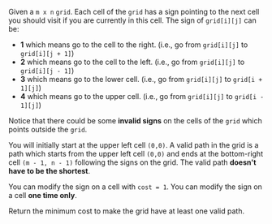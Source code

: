 Given a `m x n` `grid`. Each cell of the `grid` has a sign pointing to the next cell you should visit if you are currently in this cell. The sign of `grid[i][j]` can be:

- **1** which means go to the cell to the right. (i.e., go from `grid[i][j]` to `grid[i][j + 1]`)
- **2** which means go to the cell to the left. (i.e., go from `grid[i][j]` to `grid[i][j - 1]`)
- **3** which means go to the lower cell. (i.e., go from `grid[i][j]` to `grid[i + 1][j]`)
- **4** which means go to the upper cell. (i.e., go from `grid[i][j]` to `grid[i - 1][j]`)

Notice that there could be some **invalid signs** on the cells of the `grid` which points outside the `grid`.

You will initially start at the upper left cell `(0,0)`. A valid path in the grid is a path which starts from the upper left cell `(0,0)` and ends at the bottom-right cell `(m - 1, n - 1)` following the signs on the grid. The valid path **doesn't have to be the shortest**.

You can modify the sign on a cell with `cost = 1`. You can modify the sign on a cell **one time only**.

Return the minimum cost to make the grid have at least one valid path.